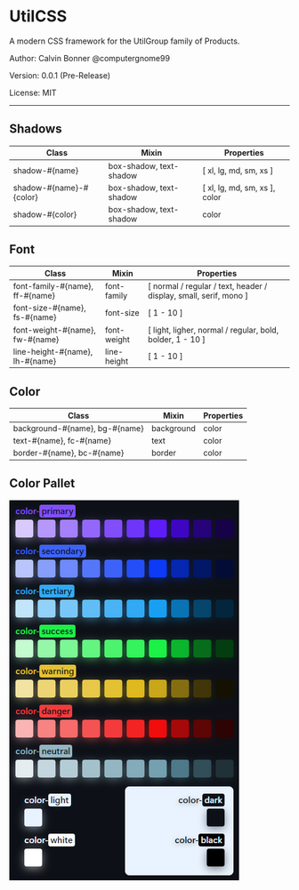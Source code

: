 # UtilCSS

A modern CSS framework for the UtilGroup family of Products.

Author: Calvin Bonner @computergnome99

Version: 0.0.1 (Pre-Release)

License: MIT

---

## Shadows

| Class | Mixin | Properties |
|-------|-------|------------|
| shadow-#{name} | box-shadow, text-shadow | [ xl, lg, md, sm, xs ] |
| shadow-#{name}-#{color} | box-shadow, text-shadow | [ xl, lg, md, sm, xs ], color |
| shadow-#{color} | box-shadow, text-shadow | color |

## Font
| Class | Mixin | Properties |
|-------|-------|------------|
| font-family-#{name}, ff-#{name} | font-family | [ normal / regular / text, header / display, small, serif, mono ] |
| font-size-#{name}, fs-#{name} | font-size | [ 1 - 10 ] |
| font-weight-#{name}, fw-#{name} | font-weight | [ light, ligher, normal / regular, bold, bolder, 1 - 10 ] |
| line-height-#{name}, lh-#{name} | line-height | [ 1 - 10 ] |

## Color

| Class | Mixin | Properties |
|-------|-------|------------|
| background-#{name}, bg-#{name} | background | color |
| text-#{name}, fc-#{name} | text | color |
| border-#{name}, bc-#{name} | border | color |

## Color Pallet

![Color Pallet Image](/src/assets/colors.png)